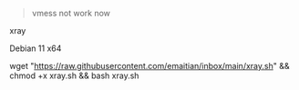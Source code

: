 > vmess not work now


xray

Debian 11 x64

wget "https://raw.githubusercontent.com/emaitian/inbox/main/xray.sh" && chmod +x xray.sh && bash xray.sh
